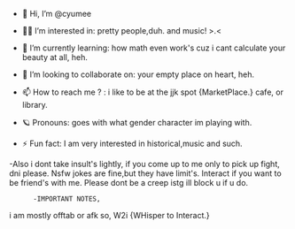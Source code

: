 - 👾 Hi, I’m @cyumee
  
- 😶‍🌫 I’m interested in: pretty people,duh. and music! >.<

- 🏫 I’m currently learning: how math even work's cuz i cant calculate your beauty at all, heh.
  
- 🙈 I’m looking to collaborate on: your empty place on heart, heh.
  
- 📫 How to reach me ? : i like to be at the jjk spot {MarketPlace.} cafe, or library.

- 🪐 Pronouns: goes with what gender character im playing with.
  
- ⚡ Fun fact: I am very interested in historical,music and such.

-Also i dont take insult's lightly, if you come up to me only to pick up fight, dni please.
Nsfw jokes are fine,but they have limit's.
Interact if you want to be friend's with me.
Please dont be a creep istg ill block u if u do.
         
          -IMPORTANT NOTES,
i am mostly offtab or afk so, W2i {WHisper to Interact.} 
